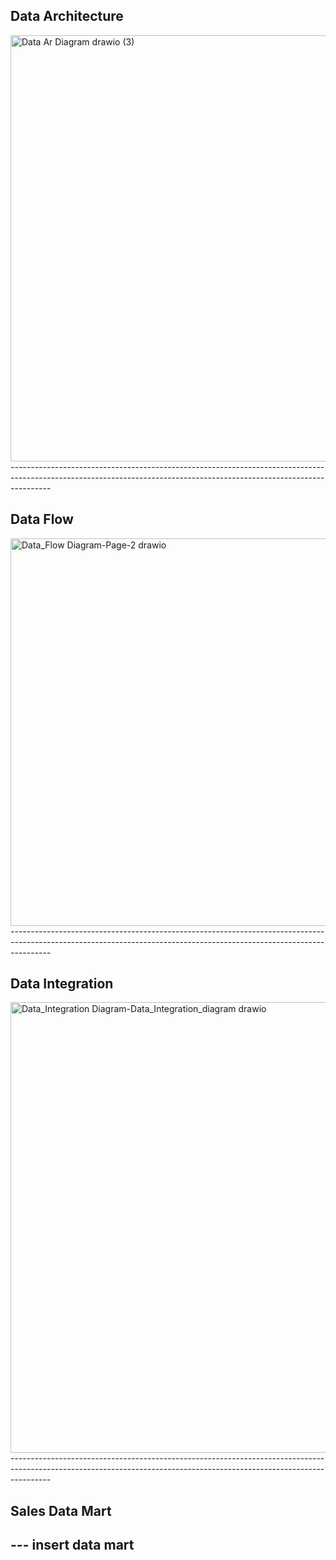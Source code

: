 ## Data Architecture 

<img width="1029" height="682" alt="Data Ar Diagram drawio (3)" src="https://github.com/user-attachments/assets/76918d10-e122-46ba-a7ec-5932198f5ca8" />
----------------------------------------------------------------------------------------------------------------------------------------------------------------------

## Data Flow 

<img width="912" height="620" alt="Data_Flow Diagram-Page-2 drawio" src="https://github.com/user-attachments/assets/acb4e1ff-13fc-4ddf-bc0f-c7892541befe" />
----------------------------------------------------------------------------------------------------------------------------------------------------------------------

## Data Integration 

<img width="1078" height="721" alt="Data_Integration Diagram-Data_Integration_diagram drawio" src="https://github.com/user-attachments/assets/0d201945-1349-4419-9df5-6a4b309c61c1" />
----------------------------------------------------------------------------------------------------------------------------------------------------------------------

## Sales Data Mart 

--- insert data mart
----------------------------------------------------------------------------------------------------------------------------------------------------------------------
